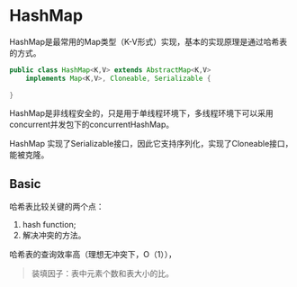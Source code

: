 # HashMap
HashMap是最常用的Map类型（K-V形式）实现，基本的实现原理是通过哈希表的方式。


```java
public class HashMap<K,V> extends AbstractMap<K,V>
    implements Map<K,V>, Cloneable, Serializable {
    
}
```

HashMap是非线程安全的，只是用于单线程环境下，多线程环境下可以采用concurrent并发包下的concurrentHashMap。

HashMap 实现了Serializable接口，因此它支持序列化，实现了Cloneable接口，能被克隆。

## Basic
哈希表比较关键的两个点：
1. hash function;
2. 解决冲突的方法。

哈希表的查询效率高（理想无冲突下，O（1）），

> 装填因子：表中元素个数和表大小的比。

